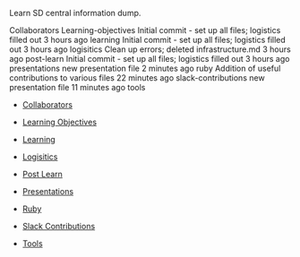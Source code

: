 Learn SD central information dump.

Collaborators
Learning-objectives	Initial commit - set up all files; logistics filled out	3 hours ago
learning	Initial commit - set up all files; logistics filled out	3 hours ago
logisitics	Clean up errors; deleted infrastructure.md	3 hours ago
post-learn	Initial commit - set up all files; logistics filled out	3 hours ago
presentations	new presentation file	2 minutes ago
ruby	Addition of useful contributions to various files	22 minutes ago
slack-contributions	new presentation file	11 minutes ago
tools

- [Collaborators](https://github.com/paulhutch1977/wiki/tree/master/collaborators)  

- [Learning Objectives](https://github.com/paulhutch1977/wiki/tree/master/learning-objectives)  

- [Learning](https://github.com/paulhutch1977/wiki/tree/master/learning)  

- [Logisitics](https://github.com/paulhutch1977/wiki/tree/master/logisitics)  

- [Post Learn](https://github.com/paulhutch1977/wiki/tree/master/post-learn)  

- [Presentations](https://github.com/paulhutch1977/wiki/tree/master/presentations)   

- [Ruby](https://github.com/paulhutch1977/wiki/tree/master/ruby)  

- [Slack Contributions](https://github.com/paulhutch1977/wiki/tree/master/slack-contributions)  

- [Tools](https://github.com/paulhutch1977/wiki/tree/master/tools)  
